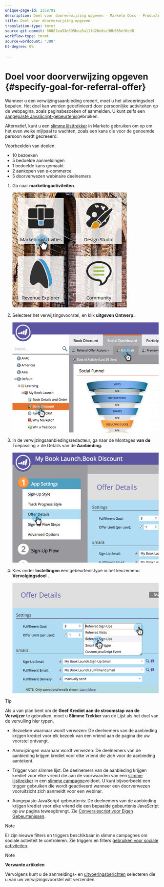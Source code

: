```yaml
---
unique-page-id: 2359791
description: Doel voor doorverwijzing opgeven - Marketo Docs - Productdocumentatie
title: Doel voor doorverwijzing opgeven
translation-type: tm+mt
source-git-commit: 00887ea53e395bea3a11fd28e0ac98b085ef6ed8
workflow-type: tm+mt
source-wordcount: '300'
ht-degree: 0%

---
```



# Doel voor doorverwijzing opgeven {#specify-goal-for-referral-offer}

Wanneer u een verwijzingsaanbieding [](create-a-referral-offer.md)creeert, moet u het uitvoeringsdoel bepalen. Het doel kan worden gedefinieerd door persoonlijke activiteiten op de webpagina, zoals paginabezoeken of aanmelden. U kunt zelfs een [aangepaste JavaScript-gebeurtenis](../../../../product-docs/demand-generation/social/social-functions/conversion-script-for-custom-events.md)gebruiken.

Alternatief, kunt u een [slimme lijsttrekker](specify-goal-for-referral-offer.md) in Marketo gebruiken om op om het even welke mijlpaal te wachten, zoals een kans die voor de genoemde persoon wordt gecreeerd.

Voorbeelden van doelen:

* 10 bezoeken
* 5 bedoelde aanmeldingen
* 1 bedoelde kans gemaakt
* 2 aankopen van e-commerce
* 5 doorverwezen webinaire deelnemers

1. Ga naar **marketingactiviteiten**.

   ![](assets/ma.png)

1. Selecteer het verwijzingsvoorstel, en klik **uitgeven Ontwerp.**

   ![](assets/image2014-9-19-15-3a6-3a35.png)

1. In de verwijzingsaanbiedingsredacteur, ga naar de Montages **van de** Toepassing > de Details van de **Aanbieding.**

   ![](assets/image2014-9-19-15-3a6-3a44.png)

1. Kies onder **Instellingen** een gebeurtenistype in het keuzemenu **Vervolgingsdoel** .

   ![](assets/image2014-9-19-15-3a6-3a56.png)

>[!TIP]
>
>Als u van plan bent om de **Geef Krediet aan de stroomstap van de Verwijzer** te gebruiken, moet u **Slimme Trekker** van de Lijst als het doel van de vervulling hier typen.

* Bezoeken waarnaar wordt verwezen: De deelnemers van de aanbieding krijgen krediet voor elk bezoek van een vriend aan de pagina die uw voorstel ontvangt.
* Aanwijzingen waarnaar wordt verwezen: De deelnemers van de aanbieding krijgen krediet voor elke vriend die zich voor de aanbieding aantekent.
* Trigger voor slimme lijst: De deelnemers van de aanbieding krijgen krediet voor elke vriend die aan de voorwaarden van een [slimme lijsttrekker](../../../../product-docs/core-marketo-concepts/smart-lists-and-static-lists/understanding-smart-lists.md) in een [slimme campagne](http://docs.marketo.com/display/docs/smart+campaigns)voldoet. U kunt bijvoorbeeld een trigger gebruiken die wordt geactiveerd wanneer een doorverwezen vooruitzicht zich aanmeldt voor een webinar.

* Aangepaste JavaScript-gebeurtenis: De deelnemers van de aanbieding krijgen krediet voor elke vriend die een bepaalde gebeurtenis JavaScript op uw pagina teweegbrengt. Zie [Conversiescript voor Eigen Gebeurtenissen](../../../../product-docs/demand-generation/social/social-functions/triggers-and-filters-for-social-activities.md).

>[!NOTE]
>
>Er zijn nieuwe filters en triggers beschikbaar in slimme campagnes om sociale activiteit te controleren. Zie triggers en filters [gebruiken voor sociale activiteiten](../../../../product-docs/demand-generation/social/social-functions/triggers-and-filters-for-social-activities.md).

>[!NOTE]
>
>**Verwante artikelen**
>
>Vervolgens kunt u de aanmeldings- en [uitvoeringsberichten](send-referral-offer-fulfillment-email.md) selecteren die u van uw verwijzingsvoorstel wilt verzenden.

